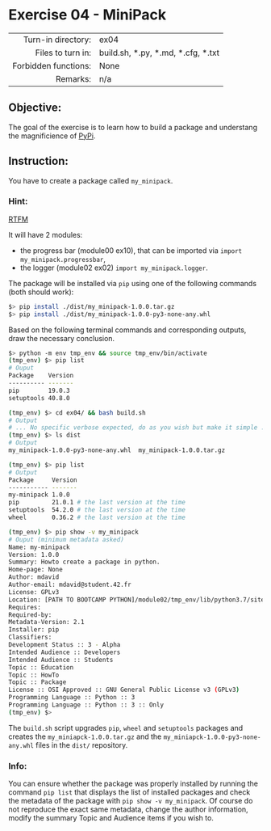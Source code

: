 # Exercise 04 - MiniPack

|                         |                                           |
| -----------------------:| ----------------------------------------- |
|   Turn-in directory:    |  ex04                                     |
|   Files to turn in:     |  build.sh, \*.py, \*.md, \*.cfg, \*.txt   |
|   Forbidden functions:  |  None                                     |
|   Remarks:              |  n/a                                      |

## Objective:
The goal of the exercise is to learn how to build a package and understang the magnificience of
[PyPi](https://pypi.org).


## Instruction:
You have to create a package called `my_minipack`.

### **Hint**:
[RTFM](https://docs.python.org/3.9/distributing/index.html)


It will have 2 modules: 
* the progress bar (module00 ex10), that can be imported via ```import my_minipack.progressbar```,
* the logger (module02 ex02) ```import my_minipack.logger```.


The package will be installed via `pip` using one of the following commands (both should work):  

```bash
$> pip install ./dist/my_minipack-1.0.0.tar.gz
$> pip install ./dist/my_minipack-1.0.0-py3-none-any.whl
```

Based on the following terminal commands and corresponding outputs, draw the necessary conclusion.

```bash
$> python -m env tmp_env && source tmp_env/bin/activate
(tmp_env) $> pip list
# Ouput
Package    Version
---------- -------
pip        19.0.3 
setuptools 40.8.0 

(tmp_env) $> cd ex04/ && bash build.sh
# Output
# ... No specific verbose expected, do as you wish but make it simple ...#
(tmp_env) $> ls dist
# Output
my_minipack-1.0.0-py3-none-any.whl  my_minipack-1.0.0.tar.gz

(tmp_env) $> pip list
# Output
Package     Version
----------- -------
my-minipack 1.0.0
pip         21.0.1 # the last version at the time
setuptools  54.2.0 # the last version at the time
wheel       0.36.2 # the last version at the time

(tmp_env) $> pip show -v my_minipack
# Ouput (minimum metadata asked)
Name: my-minipack
Version: 1.0.0
Summary: Howto create a package in python.
Home-page: None
Author: mdavid
Author-email: mdavid@student.42.fr
License: GPLv3
Location: [PATH TO BOOTCAMP PYTHON]/module02/tmp_env/lib/python3.7/site-packages
Requires: 
Required-by: 
Metadata-Version: 2.1
Installer: pip
Classifiers:
Development Status :: 3 - Alpha
Intended Audience :: Developers
Intended Audience :: Students
Topic :: Education
Topic :: HowTo
Topic :: Package
License :: OSI Approved :: GNU General Public License v3 (GPLv3)
Programming Language :: Python :: 3
Programming Language :: Python :: 3 :: Only
(tmp_env) $>
```

The `build.sh` script upgrades `pip`, `wheel` and `setuptools` packages
and creates the `my_miniapck-1.0.0.tar.gz` and the `my_miniapck-1.0.0-py3-none-any.whl` files in the `dist/` repository.

### **Info**:
You can ensure whether the package was properly installed by running the command ```pip list```
that displays the list of installed packages and check the metadata of the package with
```pip show -v my_minipack```.
Of course do not reproduce the exact same metadata, change the author information, modify the summary Topic and Audience items if you wish to.
